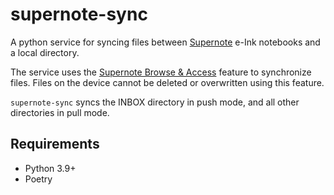 # supernote-sync

A python service for syncing files between [Supernote](https://supernote.com/) e-Ink notebooks and a local directory.

The service uses the [Supernote Browse & Access](https://support.supernote.com/Tools-Features/wi-fi-transfer) feature
to synchronize files. Files on the device cannot be deleted or overwritten using this feature.

`supernote-sync` syncs the INBOX directory in push mode, and all other directories in pull mode.

## Requirements
- Python 3.9+
- Poetry

